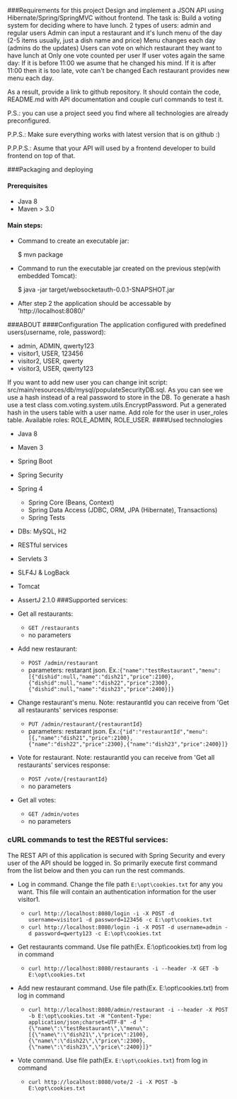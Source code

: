 ###Requirements for this project
Design and implement a JSON API using Hibernate/Spring/SpringMVC without frontend.
The task is:
Build a voting system for deciding where to have lunch.
2 types of users: admin and regular users
Admin can input a restaurant and it's lunch menu of the day (2-5 items usually, just a dish name and price)
Menu changes each day (admins do the updates)
Users can vote on which restaurant they want to have lunch at
Only one vote counted per user
If user votes again the same day:
If it is before 11:00 we asume that he changed his mind.
If it is after 11:00 then it is too late, vote can't be changed
Each restaurant provides new menu each day.

As a result, provide a link to github repository. It should contain the code, README.md with API documentation and couple curl commands to test it.

P.S.: you can use a project seed you find where all technologies are already preconfigured.

P.P.S.: Make sure everything works with latest version that is on github :)

P.P.P.S.: Asume that your API will used by a frontend developer to build frontend on top of that.

###Packaging and deploying
#### Prerequisites
- Java 8
- Maven > 3.0

#### Main steps:
- Command to create an executable jar:

    $ mvn package

- Command to run the executable jar created on the previous step(with embedded Tomcat):

    $ java -jar target/websocketauth-0.0.1-SNAPSHOT.jar

- After step 2 the application should be accessable by 'http://localhost:8080/'

###ABOUT
####Configuration
The application configured with predefined users(username, role, password):
- admin, ADMIN, qwerty123
- visitor1, USER, 123456
- visitor2, USER, qwerty
- visitor3, USER, qwerty123

If you want to add new user you can change init script: src/main/resources/db/mysql/populateSecurityDB.sql. As you can see we use a hash instead of a real password to store in the DB.
To generate a hash use a test class com.voting.system.utils.EncryptPassword. Put a generated hash in the users table with a user name. Add role for the user in user_roles table. Available roles: ROLE_ADMIN, ROLE_USER.
####Used technologies
- Java 8
- Maven 3
- Spring Boot
- Spring Security
- Spring 4
	* Spring Core (Beans, Context)
	* Spring Data Access (JDBC, ORM, JPA (Hibernate), Transactions)
	* Spring Tests
- DBs: MySQL, H2
- RESTful services
- Servlets 3
- SLF4J & LogBack
- Tomcat
- AssertJ 2.1.0
###Supported services:
- Get all restaurants: 
	* `GET /restaurants`
	* no parameters
- Add new restaurant:
	* `POST /admin/restaurant`
	* parameters: restarant json. Ex.:`{"name":"testRestaurant","menu":[{"dishid":null,"name":"dish21","price":2100},{"dishid":null,"name":"dish22","price":2300},{"dishid":null,"name":"dish23","price":2400}]}`
- Change restaurant's menu. Note: restaurantId you can receive from 'Get all restaurants' services response:
	* `PUT /admin/restaurant/{restaurantId}`
	* parameters: restarant json. Ex.:`{"id":"restaurantId","menu":[{,"name":"dish21","price":2100},{"name":"dish22","price":2300},{"name":"dish23","price":2400}]}`

- Vote for restaurant. Note: restaurantId you can receive from 'Get all restaurants' services response:
	* `POST /vote/{restaurantId}`
	* no parameters

- Get all votes:
	* `GET /admin/votes`
	* no parameters

### cURL commands to test the RESTful services:
The REST API of this application is secured with Spring Security and every user of the API should be logged in.
So primarily execute first command from the list below and then you can run the rest commands.
- Log in command.
	Change the file path `E:\opt\cookies.txt` for any you want.
This file will contain an authentication information for the user visitor1.
	* `curl http://localhost:8080/login -i -X POST -d username=visitor1 -d password=123456 -c E:\opt\cookies.txt`
	* `curl http://localhost:8080/login -i -X POST -d username=admin -d password=qwerty123 -c E:\opt\cookies.txt`

- Get restaurants command.
	Use file path(Ex. E:\opt\cookies.txt) from log in command
	* `curl http://localhost:8080/restaurants -i --header -X GET -b E:\opt\cookies.txt`

- Add new restaurant command.
	Use file path(Ex. E:\opt\cookies.txt) from log in command
	* `curl http://localhost:8080/admin/restaurant -i --header -X POST  -b E:\opt\cookies.txt -H "Content-Type: application/json;charset=UTF-8" -d "{\"name\":\"testRestaurant\",\"menu\":[{\"name\":\"dish21\",\"price\":2100},{\"name\":\"dish22\",\"price\":2300},{\"name\":\"dish23\",\"price\":2400}]}"`

- Vote command.
	Use file path(Ex. `E:\opt\cookies.txt`) from log in command
	* `curl http://localhost:8080/vote/2 -i -X POST -b E:\opt\cookies.txt`

